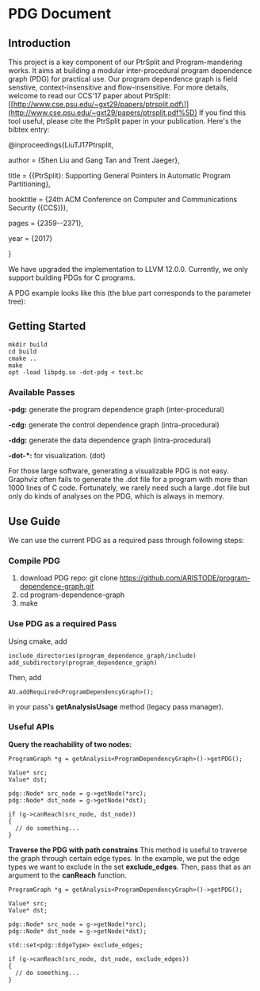 # PDG Document

## Introduction

This project is a key component of our PtrSplit and Program-mandering works. It aims at building a modular inter-procedural program dependence graph (PDG) for practical use. Our program dependence graph is field senstive, context-insensitive and flow-insensitive. For more details, welcome to read our CCS'17 paper about PtrSplit: \[[http://www.cse.psu.edu/~gxt29/papers/ptrsplit.pdf\]](http://www.cse.psu.edu/~gxt29/papers/ptrsplit.pdf%5D) If you find this tool useful, please cite the PtrSplit paper in your publication. Here's the bibtex entry:

@inproceedings{LiuTJ17Ptrsplit,

author = {Shen Liu and Gang Tan and Trent Jaeger},

title = {{PtrSplit}: Supporting General Pointers in Automatic Program Partitioning},

booktitle = {24th ACM Conference on Computer and Communications Security ({CCS})},

pages = {2359--2371},

year = {2017}

}

We have upgraded the implementation to LLVM 12.0.0. Currently, we only support building PDGs for C programs.

A PDG example looks like this (the blue part corresponds to the parameter tree):


## Getting Started
```
mkdir build
cd build
cmake ..
make
opt -load libpdg.so -dot-pdg < test.bc
```

### Available Passes

**\-pdg:** generate the program dependence graph (inter-procedural)

**\-cdg:** generate the control dependence graph (intra-procedural)

**\-ddg:** generate the data dependence graph (intra-procedural)

**\-dot-\*:** for visualization. (dot)

For those large software, generating a visualizable PDG is not easy. Graphviz often fails to generate the .dot file for a program with more than 1000 lines of C code. Fortunately, we rarely need such a large .dot file but only do kinds of analyses on the PDG, which is always in memory.



## Use Guide

We can use the current PDG as a required pass through following steps:

### Compile PDG

1. download PDG repo: git clone https://github.com/ARISTODE/program-dependence-graph.git
2. cd program-dependence-graph
3. make

### Use PDG as a required Pass
Using cmake, add 
```
include_directories(program_dependence_graph/include)
add_subdirectory(program_dependence_graph)
```

Then, add 
```
AU.addRequired<ProgramDependencyGraph>();
```
in your pass's **getAnalysisUsage** method (legacy pass manager).

### Useful APIs

**Query the reachability of two nodes:**

```
ProgramGraph *g = getAnalysis<ProgramDependencyGraph>()->getPDG();

Value* src;
Value* dst;

pdg::Node* src_node = g->getNode(*src);
pdg::Node* dst_node = g->getNode(*dst);

if (g->canReach(src_node, dst_node)) 
{
  // do something...
}

```


**Traverse the PDG with path constrains**
This method is useful to traverse the graph through certain edge types. In the example, we put the edge types we want to exclude in the set **exclude_edges**. Then, pass that as an argument to the **canReach** function.

```
ProgramGraph *g = getAnalysis<ProgramDependencyGraph>()->getPDG();

Value* src;
Value* dst;

pdg::Node* src_node = g->getNode(*src);
pdg::Node* dst_node = g->getNode(*dst);

std::set<pdg::EdgeType> exclude_edges;

if (g->canReach(src_node, dst_node, exclude_edges)) 
{
  // do something...
}
```
